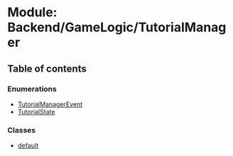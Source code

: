 # Module: Backend/GameLogic/TutorialManager

## Table of contents

### Enumerations

- [TutorialManagerEvent](../enums/backend_gamelogic_tutorialmanager.tutorialmanagerevent.md)
- [TutorialState](../enums/backend_gamelogic_tutorialmanager.tutorialstate.md)

### Classes

- [default](../classes/backend_gamelogic_tutorialmanager.default.md)
